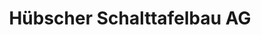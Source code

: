 ---
title: "Hübscher Schalttafelbau AG"
url: /kriens/huebscher-schalttafelbau-ag/
shop: Elektrisch
---
